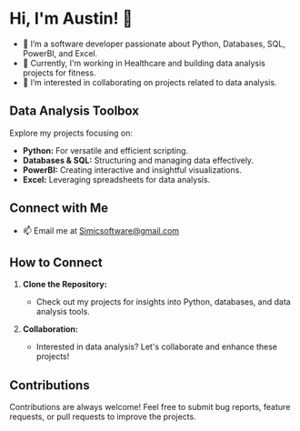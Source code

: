 # Hi, I'm Austin! 👋

- 👀 I’m a software developer passionate about Python, Databases, SQL, PowerBI, and Excel.
- 🌱 Currently, I'm working in Healthcare and building data analysis projects for fitness. 
- 💞️ I’m interested in collaborating on projects related to data analysis.

## Data Analysis Toolbox

Explore my projects focusing on:

- **Python:** For versatile and efficient scripting.
- **Databases & SQL:** Structuring and managing data effectively.
- **PowerBI:** Creating interactive and insightful visualizations.
- **Excel:** Leveraging spreadsheets for data analysis.

## Connect with Me

- 📫 Email me at Simicsoftware@gmail.com

## How to Connect

1. **Clone the Repository:**
   - Check out my projects for insights into Python, databases, and data analysis tools.

2. **Collaboration:**
   - Interested in data analysis? Let's collaborate and enhance these projects!

## Contributions

Contributions are always welcome! Feel free to submit bug reports, feature requests, or pull requests to improve the projects.
